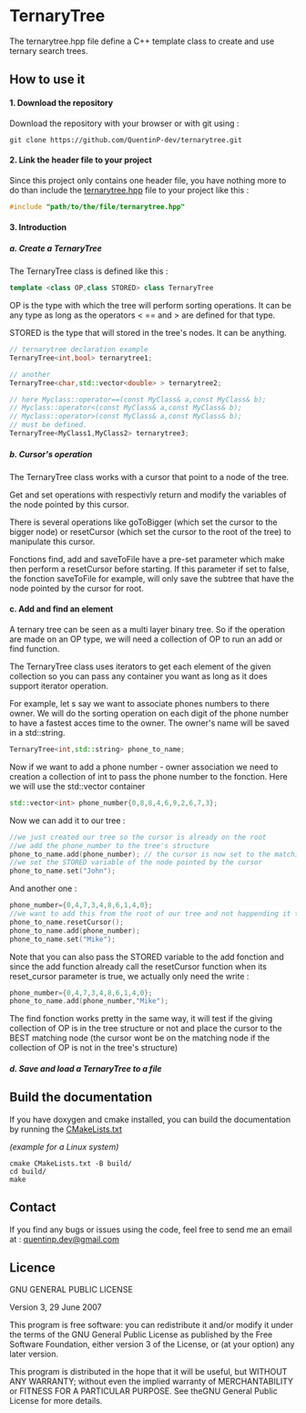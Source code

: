 # TernaryTree

The ternarytree.hpp file define a C++ template class to create and use ternary search trees.

## How to use it

#### 1. Download the repository

Download the repository with your browser or with git using :

```
git clone https://github.com/QuentinP-dev/ternarytree.git
```

#### 2. Link the header file to your project

Since this project only contains one header file, you have nothing more to do than include the [ternarytree.hpp](/include/ternarytree.hpp)
file to your project like this :
```c++
#include "path/to/the/file/ternarytree.hpp"
```

#### 3. Introduction

##### a. Create a TernaryTree

The TernaryTree class is defined like this :
```c++
template <class OP,class STORED> class TernaryTree
```

OP is the type with which the tree will perform sorting operations. It can be any type as long as the operators < == and > are defined for that type.

STORED is the type that will stored in the tree's nodes. It can be anything.

```c++
// ternarytree declaration example
TernaryTree<int,bool> ternarytree1;

// another
TernaryTree<char,std::vector<double> > ternarytree2;

// here Myclass::operator==(const MyClass& a,const MyClass& b);
// Myclass::operator<(const MyClass& a,const MyClass& b);
// Myclass::operator>(const MyClass& a,const MyClass& b);
// must be defined.
TernaryTree<MyClass1,MyClass2> ternarytree3;
```
##### b. Cursor's operation

The TernaryTree class works with a cursor that point to a node of the tree.

Get and set operations with respectivly return and modify the variables of the node pointed by this cursor.

There is several operations like goToBigger (which set the cursor to the bigger node) or resetCursor (which set the cursor to the root of the tree) to manipulate this cursor.

Fonctions find, add and saveToFile have a pre-set parameter which make then perform a resetCursor before starting. If this parameter if set to false, the fonction saveToFile for example, will only save the subtree that have the node pointed by the cursor for root.

#### c. Add and find an element

A ternary tree can be seen as a multi layer binary tree. So if the operation are made on an OP type, we will need a collection of OP to run an add or find function.

The TernaryTree class uses iterators to get each element of the given collection so you can pass any container you want as long as it does support iterator operation.

For example, let s say we want to associate phones numbers to there owner. We will do the sorting operation on each digit of the phone number to have a fastest acces time to the owner. The owner's name will be saved in a std::string.

```c++
TernaryTree<int,std::string> phone_to_name;
```
Now if we want to add a phone number - owner association we need to creation a collection of int to pass the phone number to the fonction. Here we will use the std::vector container

```c++
std::vector<int> phone_number{0,8,8,4,6,9,2,6,7,3};
```

Now we can add it to our tree :

```c++
//we just created our tree so the cursor is already on the root
//we add the phone_number to the tree's structure 
phone_to_name.add(phone_number); // the cursor is now set to the matching node
//we set the STORED variable of the node pointed by the cursor
phone_to_name.set("John");
```
And another one :

```c++
phone_number={0,4,7,3,4,8,6,1,4,0};
//we want to add this from the root of our tree and not happending it to the number of John
phone_to_name.resetCursor();
phone_to_name.add(phone_number);
phone_to_name.set("Mike");
```
Note that you can also pass the STORED variable to the add fonction and since the add function already call the resetCursor function when its reset_cursor parameter is true, we actually only need the write :

```c++
phone_number={0,4,7,3,4,8,6,1,4,0};
phone_to_name.add(phone_number,"Mike");
```
The find fonction works pretty in the same way, it will test if the giving collection of OP is in the tree structure or not and place the cursor to the BEST matching node (the cursor wont be on the matching node if the collection of OP is not in the tree's structure) 

##### d. Save and load a TernaryTree to a file

## Build the documentation

If you have doxygen and cmake installed, you can build the documentation by running the [CMakeLists.txt](/CMakeLists.txt)

*(example for a Linux system)*
```
cmake CMakeLists.txt -B build/
cd build/
make
```

## Contact

If you find any bugs or issues using the code, feel free to send me an email at :
quentinp.dev@gmail.com

## Licence

GNU GENERAL PUBLIC LICENSE

Version 3, 29 June 2007

This program is free software: you can redistribute it and/or modify
it under the terms of the GNU General Public License as published by
the Free Software Foundation, either version 3 of the License, or
(at your option) any later version.

This program is distributed in the hope that it will be useful,
but WITHOUT ANY WARRANTY; without even the implied warranty of
MERCHANTABILITY or FITNESS FOR A PARTICULAR PURPOSE.
See theGNU General Public License for more details.
